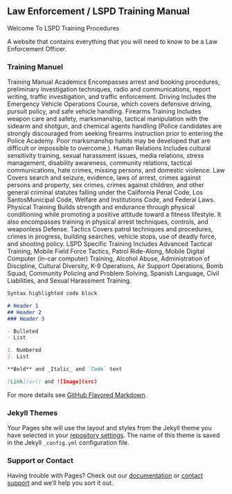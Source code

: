 ## Law Enforcement / LSPD Training Manual

Welcome To LSPD Training Procedures

A website that contains everything that you will need to know to be a Law Enforcement Officer.


### Training Manuel 


Training Manual
Academics 
Encompasses arrest and booking procedures, preliminary investigation techniques, radio and communications, report writing, traffic investigation, and traffic enforcement.
Driving
Includes the Emergency Vehicle Operations Course, which covers defensive driving, pursuit policy, and safe vehicle handling.
Firearms Training 
Includes weapon care and safety, marksmanship, tactical manipulation with the sidearm and shotgun, and chemical agents handling (Police candidates are strongly discouraged from seeking firearms instruction prior to entering the Police Academy. Poor marksmanship habits may be developed that are difficult or impossible to overcome.).
Human Relations 
Includes cultural sensitivity training, sexual harassment issues, media relations, stress management, disability awareness, community relations, tactical communications, hate crimes, missing persons, and domestic violence.
Law 
Covers search and seizure, evidence, laws of arrest, crimes against persons and property, sex crimes, crimes against children, and other general criminal statutes falling under the California Penal Code, Los SantosMunicipal Code, Welfare and Institutions Code, and Federal Laws.
Physical Training 
Builds strength and endurance through physical conditioning while promoting a positive attitude toward a fitness lifestyle. It also encompasses training in physical arrest techniques, controls, and weaponless Defense.
Tactics 
Covers patrol techniques and procedures, crimes in progress, building searches, vehicle stops, use of deadly force, and shooting policy.
LSPD Specific Training 
Includes Advanced Tactical Training, Mobile Field Force Tactics, Patrol Ride-Along, Mobile Digital Computer (in-car computer) Training, Alcohol Abuse, Administration of Discipline, Cultural Diversity, K-9 Operations, Air Support Operations, Bomb Squad, Community Policing and Problem Solving, Spanish Language, Civil Liabilities, and Sexual Harassment Training.

```markdown
Syntax highlighted code block

# Header 1
## Header 2
### Header 3

- Bulleted
- List

1. Numbered
2. List

**Bold** and _Italic_ and `Code` text

[Link](url) and ![Image](src)
```

For more details see [GitHub Flavored Markdown](https://guides.github.com/features/mastering-markdown/).

### Jekyll Themes

Your Pages site will use the layout and styles from the Jekyll theme you have selected in your [repository settings](https://github.com/SAP2/I/settings). The name of this theme is saved in the Jekyll `_config.yml` configuration file.

### Support or Contact

Having trouble with Pages? Check out our [documentation](https://help.github.com/categories/github-pages-basics/) or [contact support](https://github.com/contact) and we’ll help you sort it out.
